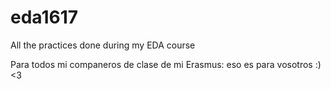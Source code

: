 # eda1617
All the practices done during my EDA course

Para todos mi companeros de clase de mi Erasmus: eso es para vosotros :) <3
